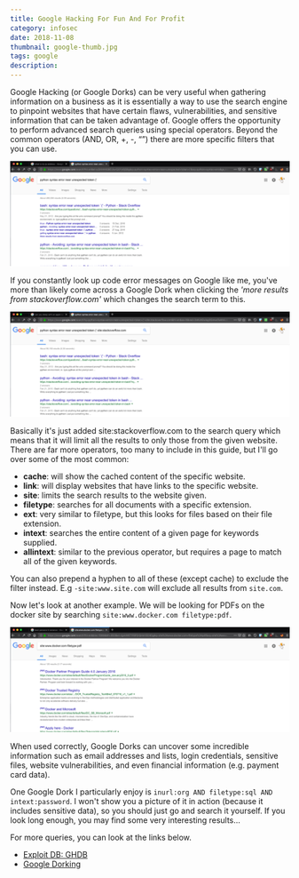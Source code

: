 ```yaml
---
title: Google Hacking For Fun And For Profit
category: infosec
date: 2018-11-08
thumbnail: google-thumb.jpg
tags: google
description:
---
```


Google Hacking (or Google Dorks) can be very useful when gathering information on a business as it is essentially a way to use the search engine to pinpoint websites that have certain flaws, vulnerabilities, and sensitive information that can be taken advantage of. Google offers the opportunity to perform advanced search queries using special operators. Beyond the common operators (AND, OR, +, -, “”) there are more specific filters that you can use.

![image-alternative](/website/article/static/img/google-search.jpg)

If you constantly look up code error messages on Google like me, you've more than likely come across a Google Dork when clicking the *'more results from stackoverflow.com'* which changes the search term to this.

![image-alternative](/website/article/static/img/google-dork-search.jpg)

Basically it's just added site:stackoverflow.com to the search query which means that it will limit all the results to only those from the given website. There are far more operators, too many to include in this guide, but I'll go over some of the most common:

* **cache**: will show the cached content of the specific website.
* **link**: will display websites that have links to the specific website.
* **site**: limits the search results to the website given.
* **filetype**: searches for all documents with a specific extension.
* **ext**: very similar to filetype, but this looks for files based on their file extension.
* **intext**: searches the entire content of a given page for keywords supplied.
* **allintext**: similar to the previous operator, but requires a page to match all of the given keywords.

You can also prepend a hyphen to all of these (except cache) to exclude the filter instead. E.g `-site:www.site.com` will exclude all results from `site.com`.

Now let's look at another example. We will be looking for PDFs on the docker site by searching `site:www.docker.com filetype:pdf`.

![image-alternative](/website/article/static/img/google-docker.jpg)

When used correctly, Google Dorks can uncover some incredible information such as email addresses and lists, login credentials, sensitive files, website vulnerabilities, and even financial information (e.g. payment card data).

One Google Dork I particularly enjoy is `inurl:org AND filetype:sql AND intext:password`. I won't show you a picture of it in action (because it includes sensitive data), so you should just go and search it yourself. If you look long enough, you may find some very interesting results...

For more queries, you can look at the links below.

* [Exploit DB: GHDB](https://www.exploit-db.com/google-hacking-database/)
* [Google Dorking](http://www.google-dorking.com/)

